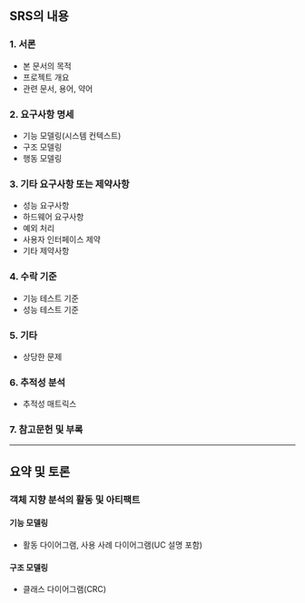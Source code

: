 ## SRS의 내용
### 1. 서론
- 본 문서의 목적
- 프로젝트 개요
- 관련 문서, 용어, 약어

### 2. 요구사항 명세
- 기능 모델링(시스템 컨텍스트)
- 구조 모델링
- 행동 모델링

### 3. 기타 요구사항 또는 제약사항
- 성능 요구사항
- 하드웨어 요구사항
- 예외 처리
- 사용자 인터페이스 제약
- 기타 제약사항

### 4. 수락 기준
- 기능 테스트 기준
- 성능 테스트 기준

### 5. 기타
- 상당한 문제

### 6. 추적성 분석
- 추적성 매트릭스

### 7. 참고문헌 및 부록

---
## 요약 및 토론
### 객체 지향 분석의 활동 및 아티팩트
#### 기능 모델링
- 활동 다이어그램, 사용 사례 다이어그램(UC 설명 포함)
#### 구조 모델링
- 클래스 다이어그램(CRC)